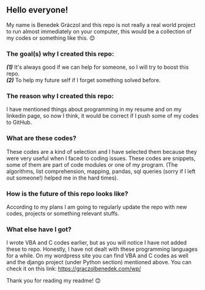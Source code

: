 ## Hello everyone!
My name is Benedek Gráczol and this repo is not really a real world project to run almost immediately on your computer, this would be a collection of my codes or something like this. 😊

### The goal(s) why I created this repo:
***(1)*** It's always good if we can help for someone, so I will try to boost this repo.<br/>
***(2)*** To help my future self if I forget something solved before.
  
### The reason why I created this repo:
I have mentioned things about programming in my resume and on my linkedin page, so now I think, it would be correct if I push some of my codes to GitHub.

### What are these codes?
These codes are a kind of selection and I have selected them because they were very useful when I faced to coding issues.
These codes are snippets, some of them are part of code modules or one of my program.
(The algorithms, list comprehension, mapping, pandas, sql queries (sorry if I left out someone!) helped me in the hard times).

### How is the future of this repo looks like?
According to my plans I am going to regularly update the repo with new codes, projects or something relevant stuffs.

### What else have I got?
I wrote VBA and C codes earlier, but as you will notice I have not added these to repo. Honestly, I have not dealt with these programming languages for a while. On my wordpress site you can find VBA and C codes as well and the django project (under Python section) mentioned above. You can check it on this link: https://graczolbenedek.com/wp/ 
  
Thank you for reading my readme! 😊
